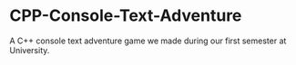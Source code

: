 # CPP-Console-Text-Adventure
A C++ console text adventure game we made during our first semester at University.
